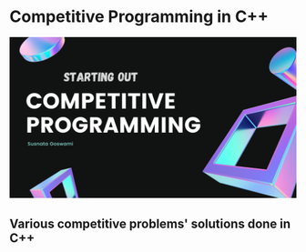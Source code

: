 # Competitive Programming in C++

<img src="cp.png" />

## Various competitive problems' solutions done in C++
